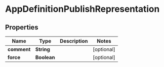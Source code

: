 # AppDefinitionPublishRepresentation

## Properties
Name | Type | Description | Notes
------------ | ------------- | ------------- | -------------
**comment** | **String** |  |  [optional]
**force** | **Boolean** |  |  [optional]
